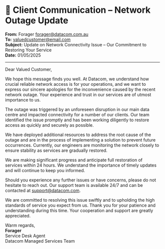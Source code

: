 # 📧 Client Communication – Network Outage Update

**From:** Forager <forager@datacom.com.au>  
**To:** valuedcustomer@email.com  
**Subject:** Update on Network Connectivity Issue – Our Commitment to Restoring Your Service  
**Date:** 01/05/2025  

---

Dear Valued Customer,

We hope this message finds you well. At Datacom, we understand how crucial reliable network access is for your operations, and we want to express our sincere apologies for the inconvenience caused by the recent network outage. Your experience and trust in our services are of utmost importance to us.

The outage was triggered by an unforeseen disruption in our main data centre and impacted connectivity for a number of our clients. Our team identified the issue promptly and has been working diligently to restore access as quickly and securely as possible.

We have deployed additional resources to address the root cause of the outage and are in the process of implementing a solution to prevent future occurrences. Currently, our engineers are monitoring the network closely to ensure stability as services are gradually restored.

We are making significant progress and anticipate full restoration of services within 24 hours. We understand the importance of timely updates and will continue to keep you informed.

Should you experience any further issues or have concerns, please do not hesitate to reach out. Our support team is available 24/7 and can be contacted at support@datacom.com.

We are committed to resolving this issue swiftly and to upholding the high standards of service you expect from us. Thank you for your patience and understanding during this time. Your cooperation and support are greatly appreciated.

Warm regards,  
**Forager**  
Service Desk Agent  
Datacom Managed Services Team
